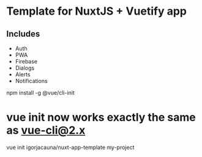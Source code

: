 # Template for NuxtJS + Vuetify app
## Includes
- Auth
- PWA
- Firebase
- Dialogs
- Alerts
- Notifications

npm install -g @vue/cli-init
# vue init now works exactly the same as vue-cli@2.x
vue init igorjacauna/nuxt-app-template my-project
